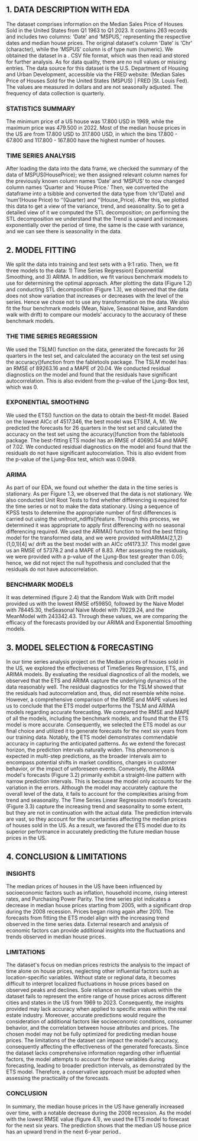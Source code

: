 ## 1. DATA DESCRIPTION WITH EDA

The dataset comprises information on the Median Sales Price of Houses Sold in the United States from Q1 1963 to Q1 2023. It contains 263 records and includes two columns: 'Date' and 'MSPUS,' representing the respective dates and median house prices. The original dataset's column 'Date' is 'Chr' (character), while the 'MSPUS' column is of type num (numeric). We obtained the dataset in a . CSV file format, which was then read and stored for further analysis. As for data quality, there are no null values or missing entries. The data source for this dataset is the U.S. Department of Housing and Urban Development, accessible via the FRED website: (Median Sales Price of Houses Sold for the United States (MSPUS) | FRED |St. Louis Fed). The values are measured in dollars and are not seasonally adjusted. The frequency of data collection is quarterly.

### STATISTICS SUMMARY

The minimum price of a US house was 17.800 USD in 1969, while the maximum price was 479.500 in 2022. Most of the median house prices in the US are from 17.800 USD to 317.800 USD, in which the bins 17.800 - 67.800 and 117.800 - 167.800 have the highest number of houses.

### TIME SERIES ANALYSIS

After loading the data into the data frame, we checked the summary of the data of MSPUS(HousePrice); we then assigned relevant column names for the previously known column names ‘Date’ and ‘MSPUS’ to now changed column names ‘Quarter and ‘House Price.’ Then, we converted the dataframe into a tsibble and converted the data type from ‘chr’(Date) and ‘num’(House Price) to ‘’(Quarter) and ‘’(House_Price). After this, we plotted this data to get a view of the variance, trend, and seasonality. So to get a detailed view of it we computed the STL decomposition; on performing the STL decomposition we understand that the Trend is upward and increases exponentially over the period of time, the same is the case with variance, and we can see there is seasonality in the data.

## 2. MODEL FITTING

We split the data into training and test sets with a 9:1 ratio. Then, we fit three models to the data: 1) Time Series Regression) Exponential Smoothing, and 3) ARIMA. In addition, we fit various benchmark models to use for determining the optimal approach. After plotting the data (Figure 1.2) and conducting STL decomposition (Figure 1.3), we observed that the data does not show variation that increases or decreases with the level of the series. Hence we chose not to use any transformation on the data. We also fit the four benchmark models (Mean, Naive, Seasonal Naive, and Random walk with drift) to compare our models’ accuracy to the accuracy of these benchmark models.

### THE TIME SERIES REGRESSION

We used the TSLM() function on the data, generated the forecasts for 26 quarters in the test set, and calculated the accuracy on the test set using the accuracy()function from the fabletools package. The TSLM model has an RMSE of 89263.16 and a MAPE of 20.04. We conducted residual diagnostics on the model and found that the residuals have significant autocorrelation. This is also evident from the p-value of the Ljung-Box test, which was 0.

### EXPONENTIAL SMOOTHING

We used the ETS() function on the data to obtain the best-fit model. Based on the lowest AICc of 4517.346, the best model was ETS(M, A, M). We predicted the forecasts for 26 quarters in the test set and calculated the accuracy on the test set using the accuracy()function from the fabletools package. The best-fitting ETS model has an RMSE of 40690.54 and MAPE of 7.02. We conducted residual diagnostics on the model and found that the residuals do not have significant autocorrelation. This is also evident from the p-value of the Ljung-Box test, which was 0.0949.

### ARIMA

As part of our EDA, we found out whether the data in the time series is stationary. As per Figure 1.3, we observed that the data is not stationary. We also conducted Unit Root Tests to find whether differencing is required for the time series or not to make the data stationary. Using a sequence of KPSS tests to determine the appropriate number of first differences is carried out using the unitroot_ndiffs()feature. Through this process, we determined it was appropriate to apply first differencing with no seasonal differencing required. We used the ARIMA() function to find the best fitting model for the transformed data, and we were provided withARIMA(2,1,2)(1,0,1)[4] w/ drift as the best model with an AICc of4173.37. This model gave us an RMSE of 57378.2 and a MAPE of 8.83. After assessing the residuals, we were provided with a p-value of the Ljung-Box test greater than 0.05; hence, we did not reject the null hypothesis and concluded that the residuals do not have autocorrelation.

### BENCHMARK MODELS

It was determined (figure 2.4) that the Random Walk with Drift model provided us with the lowest RMSE of59850, followed by the Naive Model with 78445.30, theSeasonal Naive Model with 79229.24, and the MeanModel with 243342.43. Through these values, we are comparing the efficacy of the forecasts provided by our ARIMA and Exponential Smoothing models.

## 3. MODEL SELECTION & FORECASTING

In our time series analysis project on the Median prices of houses sold in the US, we explored the effectiveness of TimeSeries Regression, ETS, and ARIMA models. By evaluating the residual diagnostics of all the models, we observed that the ETS and ARIMA capture the underlying dynamics of the data reasonably well. The residual diagnostics for the TSLM showed that the residuals had autocorrelation and, thus, did not resemble white noise. However, a comprehensive comparison of the RMSE and MAPE values led us to conclude that the ETS model outperforms the TSLM and ARIMA models regarding accurate forecasting. We compared the RMSE and MAPE of all the models, including the benchmark models, and found that the ETS model is more accurate.
Consequently, we selected the ETS model as our final choice and utilized it to generate forecasts for the next six years from our training data. Notably, the ETS model demonstrates commendable accuracy in capturing the anticipated patterns. As we extend the forecast horizon, the prediction intervals naturally widen. This phenomenon is expected in multi-step predictions, as the broader intervals aim to encompass potential shifts in market conditions, changes in customer behavior, or the impact of unforeseen events. Conversely, the ARIMA model's forecasts (Figure 3.2) primarily exhibit a straight-line pattern with narrow prediction intervals. This is because the model only accounts for the variation in the errors. Although the model may accurately capture the overall level of the data, it fails to account for the complexities arising from trend and seasonality. The Time Series Linear Regression model’s forecasts (Figure 3.3) capture the increasing trend and seasonality to some extent, but they are not in continuation with the actual data. The prediction intervals are vast, so they account for the uncertainties affecting the median prices of houses sold in the US. As a result, we favored the ETS model due to its superior performance in accurately predicting the future median house prices in the US.

## 4. CONCLUSION & LIMITATIONS

### INSIGHTS

The median prices of houses in the US have been influenced by socioeconomic factors such as inflation, household income, rising interest rates, and Purchasing Power Parity. The time series plot indicates a decrease in median house prices starting from 2005, with a significant drop during the 2008 recession. Prices began rising again after 2010. The forecasts from fitting the ETS model align with the increasing trend observed in the time series data. External research and analysis of economic factors can provide additional insights into the fluctuations and trends observed in median house prices.

### LIMITATIONS

The dataset's focus on median prices restricts the analysis to the impact of time alone on house prices, neglecting other influential factors such as location-specific variables. Without state or regional data, it becomes difficult to interpret localized fluctuations in house prices based on observed peaks and declines. Sole reliance on median values within the dataset fails to represent the entire range of house prices across different cities and states in the US from 1969 to 2023. Consequently, the insights provided may lack accuracy when applied to specific areas within the real estate industry. Moreover, accurate predictions would require the consideration of additional factors like socioeconomic conditions, consumer behavior, and the correlation between house attributes and prices. The chosen model may not be fully optimized for predicting median house prices. The limitations of the dataset can impact the model's accuracy, consequently affecting the effectiveness of the generated forecasts. Since the dataset lacks comprehensive information regarding other influential factors, the model attempts to account for these variables during forecasting, leading to broader prediction intervals, as demonstrated by the ETS model. Therefore, a conservative approach must be adopted when assessing the practicality of the forecasts.

### CONCLUSION

In summary, the median house prices in the US have generally increased over time, with a notable decrease during the 2008 recession. As the model with the lowest RMSE value (figure 4.1), we used the ETS model to forecast for the next six years. The prediction shows that the median US house price has an upward trend in the next 6-year period..

